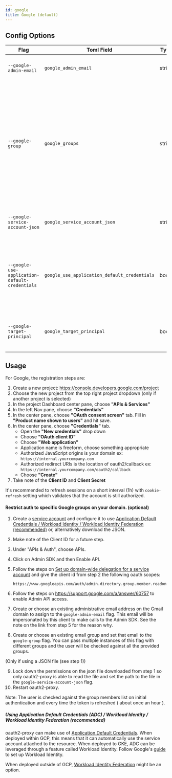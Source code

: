```yaml
---
id: google
title: Google (default)
---
```


## Config Options

| Flag                                           | Toml Field                                   | Type   | Description                                                                                      | Default                                            |
| ---------------------------------------------- | -------------------------------------------- | ------ | ------------------------------------------------------------------------------------------------ | -------------------------------------------------- |
| `--google-admin-email`                         | `google_admin_email`                         | string | the google admin to impersonate for api calls                                                    |                                                    |
| `--google-group`                               | `google_groups`                              | string | restrict logins to members of this google group (may be given multiple times). If not specified and service account or default credentials are configured, all user groups will be allowed.                   |                                                    |
| `--google-service-account-json`                | `google_service_account_json`                | string | the path to the service account json credentials                                                 |                                                    |
| `--google-use-application-default-credentials` | `google_use_application_default_credentials` | bool   | use application default credentials instead of service account json (i.e. GKE Workload Identity) |                                                    |
| `--google-target-principal`                    | `google_target_principal`                    | bool   | the target principal to impersonate when using ADC                                               | defaults to the service account configured for ADC |

## Usage

For Google, the registration steps are:

1.  Create a new project: https://console.developers.google.com/project
2.  Choose the new project from the top right project dropdown (only if another project is selected)
3.  In the project Dashboard center pane, choose **"APIs & Services"**
4.  In the left Nav pane, choose **"Credentials"**
5.  In the center pane, choose **"OAuth consent screen"** tab. Fill in **"Product name shown to users"** and hit save.
6.  In the center pane, choose **"Credentials"** tab.
    - Open the **"New credentials"** drop down
    - Choose **"OAuth client ID"**
    - Choose **"Web application"**
    - Application name is freeform, choose something appropriate
    - Authorized JavaScript origins is your domain ex: `https://internal.yourcompany.com`
    - Authorized redirect URIs is the location of oauth2/callback ex: `https://internal.yourcompany.com/oauth2/callback`
    - Choose **"Create"**
7.  Take note of the **Client ID** and **Client Secret**

It's recommended to refresh sessions on a short interval (1h) with `cookie-refresh` setting which validates that the 
account is still authorized.

#### Restrict auth to specific Google groups on your domain. (optional)

1.  Create a [service account](https://developers.google.com/identity/protocols/oauth2/service-account) and configure it 
    to use [Application Default Credentials / Workload Identity / Workload Identity Federation (recommended)](#using-application-default-credentials-adc--workload-identity--workload-identity-federation-recommended) or, 
    alternatively download the JSON.
2.  Make note of the Client ID for a future step.
3.  Under "APIs & Auth", choose APIs.
4.  Click on Admin SDK and then Enable API.
5.  Follow the steps on [Set up domain-wide delegation for a service account](https://developers.google.com/workspace/guides/create-credentials#optional_set_up_domain-wide_delegation_for_a_service_account)
    and give the client id from step 2 the following oauth scopes:

    ```
    https://www.googleapis.com/auth/admin.directory.group.member.readonly
    ```

6.  Follow the steps on https://support.google.com/a/answer/60757 to enable Admin API access.
7.  Create or choose an existing administrative email address on the Gmail domain to assign to the `google-admin-email` 
    flag. This email will be impersonated by this client to make calls to the Admin SDK. See the note on the link from 
    step 5 for the reason why.
8.  Create or choose an existing email group and set that email to the `google-group` flag. You can pass multiple instances 
    of this flag with different groups and the user will be checked against all the provided groups.

(Only if using a JSON file (see step 1))

9.  Lock down the permissions on the json file downloaded from step 1 so only oauth2-proxy is able to read the file and 
    set the path to the file in the `google-service-account-json` flag.
10. Restart oauth2-proxy.

Note: The user is checked against the group members list on initial authentication and every time the token is 
refreshed ( about once an hour ).

##### Using Application Default Credentials (ADC) / Workload Identity / Workload Identity Federation (recommended)
oauth2-proxy can make use of [Application Default Credentials](https://cloud.google.com/docs/authentication/application-default-credentials).
When deployed within GCP, this means that it can automatically use the service account attached to the resource. When deployed to GKE, ADC
can be leveraged through a feature called Workload Identity. Follow Google's [guide](https://cloud.google.com/kubernetes-engine/docs/how-to/workload-identity)
to set up Workload Identity.

When deployed outside of GCP, [Workload Identity Federation](https://cloud.google.com/docs/authentication/provide-credentials-adc#wlif) might be an option.
